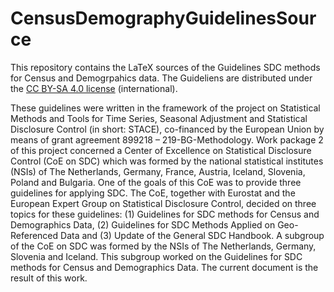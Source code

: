 # CensusDemographyGuidelinesSource
This repository contains the LaTeX sources of the Guidelines SDC methods for Census and Demogrpahics data. The Guideliens are distributed under the 
[CC BY-SA 4.0 license](https://creativecommons.org/licenses/by-sa/4.0/) (international).

These guidelines were written in the framework of the project on Statistical Methods and Tools for Time Series, Seasonal Adjustment and Statistical Disclosure Control (in short: STACE), 
co-financed by the European Union by means of grant agreement 899218 – 219-BG-Methodology. Work package 2 of this project concerned a Center of Excellence on Statistical Disclosure Control 
(CoE on SDC) which was formed by the national statistical institutes (NSIs) of The Netherlands, Germany, France, Austria, Iceland, Slovenia, Poland and Bulgaria. One of the goals of this
CoE was to provide three guidelines for applying SDC. The CoE, together with Eurostat and the European Expert Group on Statistical Disclosure Control, decided on three topics for these 
guidelines: (1) Guidelines for SDC methods for Census and Demographics Data, (2) Guidelines for SDC Methods Applied on Geo-Referenced Data and (3) Update of the General SDC Handbook.
A subgroup of the CoE on SDC was formed by the NSIs of The Netherlands, Germany, Slovenia and Iceland. This subgroup worked on the Guidelines for SDC methods for Census and Demographics 
Data. The current document is the result of this work.
